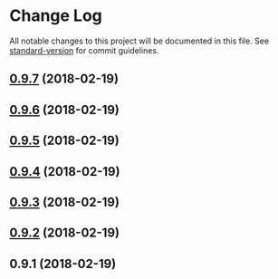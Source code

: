 # Change Log

All notable changes to this project will be documented in this file. See [standard-version](https://github.com/conventional-changelog/standard-version) for commit guidelines.

<a name="0.9.7"></a>
## [0.9.7](https://github.com/ojkelly/wedgetail/compare/v0.9.6...v0.9.7) (2018-02-19)



<a name="0.9.6"></a>
## [0.9.6](https://github.com/ojkelly/wedgetail/compare/v0.9.5...v0.9.6) (2018-02-19)



<a name="0.9.5"></a>
## [0.9.5](https://github.com/ojkelly/wedgetail/compare/v0.9.4...v0.9.5) (2018-02-19)



<a name="0.9.4"></a>
## [0.9.4](https://github.com/ojkelly/wedgetail/compare/v0.9.3...v0.9.4) (2018-02-19)



<a name="0.9.3"></a>
## [0.9.3](https://github.com/ojkelly/wedgetail/compare/v0.9.2...v0.9.3) (2018-02-19)



<a name="0.9.2"></a>
## [0.9.2](https://github.com/ojkelly/wedgetail/compare/v0.9.1...v0.9.2) (2018-02-19)



<a name="0.9.1"></a>
## 0.9.1 (2018-02-19)
